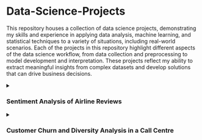 # Data-Science-Projects

This repository houses a collection of data science projects, demonstrating my skills and experience in applying data analysis, machine learning, and statistical techniques to a variety of situations, including real-world scenarios. Each of the projects in this repository highlight different aspects of the data science workflow, from data collection and preprocessing to model development and interpretation. These projects reflect my ability to extract meaningful insights from complex datasets and develop solutions that can drive business decisions.

<details>
  <summary><h3>Sentiment Analysis of Airline Reviews</h3></summary>
  
  This project is part of the [British Airways Data Science Virtual Experience on Forage](https://www.theforage.com/simulations/british-airways/data-science-yqoz) during which I applied data science techniques to analyse customer feedback and enable data-driven decision-making. This involved performing sentiment analysis on airline reviews, building machine learning models to predict the most important factors towards customers completing their bookings, and visualising key trends to inform improvements. For this, I used Python and natural language processing (NLP) techniques to extract insights from unstructured text data in the form of online reviews which I scraped and saved to a `.csv` file (the `data-BA_reviews.csv` file included in this repository). Overall, I developed a deeper understanding of how data science can be used in various industries (the aviation industry, in this case) to drive customer-focused decision-making, improve operational efficiency, and enhance the overall passenger experience.
  
  <details>
  <summary><h4>Task 1: Web Scraping and Sentiment Analysis</h4></summary>
  This notebook is the first task of a two-part project aimed at predicting customer booking behaviours. Here, the focus is on collecting raw data and preparing it for analysis. Using web scraping techniques, the notebook extracts reviews from a public website, processes the data to ensure cleanliness and consistency, and prepares it for use in predictive modelling.
  
  <break></break>
  
  The extracted data was processed and analysed using natural language processing (NLP) techniques to perform sentiment analysis to provide valuable insights into customer satisfaction and experience with British Airways.
  
  #### Key Features
  
  - Web scraping using `BeautifulSoup` and `requests` libraries to extract review data from Skytrax - collected a substantial number of reviews (3500), iterating through multiple pages dynamically, and stored them in the `data-BA_reviews.csv` file which is also included here.
  - Initial text preprocessing including trimming whitespace as well as removing HTML tags, special characters, and stopwords.
  - Advanced data visualisation techniques using Matplotlib and Seaborn to present findings effectively as histograms and wordclouds (utilising the `wordcloud` library). 
  
  #### Results
  
  - Successfully scraped and cleaned a dataset containing reviews, bulding techniques and gaining experience for subsequent predictive analysis.
  - Visualised sentiment distribution across various aspects of the airline service.
  - Created a wordcloud to highlight frequently mentioned positive and negative aspects.
  - Demonstrated the feasibility of automating data collection from dynamic web pages.
  
  <img src = "British-Airways-Data-Science/BA Data Science plots/01 Web Scraping and Sentiment Analysis/Reviews_per_Score.png">
  
  <img src = "British-Airways-Data-Science/BA Data Science plots/01 Web Scraping and Sentiment Analysis/Wordcloud.png">
  
  #### Applications
  
  In the context of this Virtal Experience Program:
  
  - Enhance customer experience by addressing common pain points identified in negative reviews.
  - Inform targeted marketing strategies based on positive aspects highlighted by customers.
  - Present the ability to benchmark against competitors by comparing sentiment scores.
  
  How this will add to my data analysis and data science experience:
  
  - The web scraping techniques can be adapted to collect data from other domains, such as e-commerce, social media, or news sites.
  - The cleaned and structured data produced from this can serve as input for text analysis, sentiment analysis, or predictive modelling in various contexts (e.g. to create and train an RNN for predicting the next word in similar reviews).
  
  #### Potential Extensions
  
  - Implement advanced NLP techniques like topic modeling to automatically categorize review content.
  - Develop an automated solution by extending the use of the `BeautifulSoup` library here as well as adding real-time sentiment monitoring to track changes in customer satisfaction on a more granular level.
  - Integrate sentiment analysis results with other data sources (e.g. flight data and customer demographics) to provide more comprehensive insights
  - Create an interactive dashboard for easy exploration of sentiment trends and patterns.
  </details>
  
  <details>
  <summary><h4>Task 2: Predictive Modeling of Customer Bookings</h4></summary>
  This notebook represents the second part of the project of understanding and predicting customer booking behaviours. It builds on the foundational data exploration conducted in Part 1 and implements machine learning solutions that address a specific predictive task: determining whether a customer will complete a booking.
  
  #### Key Features
  
  - Performed data cleaning and transformation, including handling missing values, feature engineering, and encoding categorical variables.
  - Highlighted distributions and potential features in the data using bar graphs, boxplots, and kernel density estimate (KDE) plots scatter plots created with the `matplotlib` and `seaborn` libraries.
  - Implemented supervised learning models using scikit-learn and conducted hyperparameter tuning via grid search to optimise model performance.
  - Evaluated models using metrics such as accuracy, precision, recall, and F1 score.
  
  #### Results
  - The trained models successfully predicted customer booking outcomes with high accuracy (0.85 and 0.83 before and after hyperparameter optimisation, respecitvely).
  - In between the two, XGBoost with hyperparameter optimisation made better predections as indicated by the models' F1 scores in particular where the initial model had an F1 score of 0.08 which then improved to 0.21 with hyperparameter optimisation. However, since this is still below 0.5, the model still had rather poor performance. This could perhaps be improved by creating more training data using data augmentation, further optimising the hyperparameters, or even using another model such as a Random Forest Classifier or simpler regression methods like Linear, Lasso, Ridge, etc. 
  - Feature importance analysis identified critical factors influencing booking behaviour, namely `purchase_lead` (the number of days in between the date of booking and the date of the flight) and `length_of_stay`.
  
  
  <img src = "British-Airways-Data-Science/BA Data Science plots/02 Predictive Modeling of Customer Bookings/Outliers_in_Numeric_Columns.png">
  
  Box plots to identify outliers in the numeric columns.
  
  <break></break>
  
  <img src = "British-Airways-Data-Science/BA Data Science plots/02 Predictive Modeling of Customer Bookings/Dist_of_Numerical_Data.png">
  
  Distributions of the numerical columns.
  
  <break></break>
  
  <img src = "British-Airways-Data-Science/BA Data Science plots/02 Predictive Modeling of Customer Bookings/Feature_Transformation.png">
  
  The distributions were not normal so feature transformation was performed so that the ML model will have better results.
  
  <break></break>
  
  <img src = "British-Airways-Data-Science/BA Data Science plots/02 Predictive Modeling of Customer Bookings/XGBoost.png">
  
  Confusion matrix for the initial XGBoost Classifier:
  
  - Accuracy (Test Set): 0.85
  - Precision (Test Set): 0.42
  - Recall (Test Set): 0.04
  - F1-Score (Test Set): 0.08
  - roc_auc (test-proba): 0.52
  - roc_auc (train-proba): 0.53
  
  <break></break>
  
  <img src = "British-Airways-Data-Science/BA Data Science plots/02 Predictive Modeling of Customer Bookings/XGBoost_with_Hyperparameter_Optimisation.png">
  
  The confusion matrix for the classifier after hyperparameter optimisation:
  
  - Accuracy (Test Set): 0.83
  - Precision (Test Set): 0.34
  - Recall (Test Set): 0.15
  - F1-Score (Test Set): 0.21
  - roc_auc (test-proba): 0.55
  - roc_auc (train-proba): 0.98
  
  <break></break>
  
  <img src = "British-Airways-Data-Science/BA Data Science plots/02 Predictive Modeling of Customer Bookings/Feature_Importance.png">
  
  Results of the most important features determined by the model.
  
  #### Applications
  
  - Enhance the booking experience by prioritising features important to customers within the user interface.
  - Optimise pricing strategies by identifing price sensitivities in different customer segments. This can also include personalising marketing campaigns (e.g. loyalty programs and special offers) by targeting customers with a higher likelihood of purchasing.
  - Extend the data analysis and ML models into a real-time predictive system in which the models (and hyperparameters) constantly update as live data is added.
  
  #### Potential Extensions
  
  - Compare the current models with other types such as Random Forest.
  - Explore data augmentation techniques to increase the training and test data samples.
  - Implement deep learning approaches such as neural networks for potentially higher accuracy.
  - Utilise ensemble methods for potentially improved performance by directly combining the predictions from multiple models or even combining the predictions from models trained on different representations of the data.
  - Incorporate additional data sources like macroeconomic indicators or competitor pricing to enhance the model's predictive power.
  </details>

</details>

<details>
  <summary><h3>Customer Churn and Diversity Analysis in a Call Centre</h3></summary>
  
  This project is part of the [PwC Switzerland Power BI Virtual Case Experience on Forage](https://www.theforage.com/simulations/pwc-ch/power-bi-cqxg). During this I utilised data visualisation, automation, and data cleaning techniques to address real-world business challenges. The project involved developing a series of interactive Power BI dashboards focusing on Call Centre Trends, Customer Retention, and Diversity & Inclusion. These dashboards were designed to provide actionable insights into key aspects of business operations and, in this case, help identify patterns in customer behaviour, optimise retention strategies, and assess inclusivity within the workplace. By leveraging the power of clear and easy-to-understand visuals, I was able to present the insights within the datasets in a way that can support informed decision-making, highlight areas for improvement, and suggest avenues for innovation. In the end, this virtual case experience strengthened my ability to apply data analytics in a business context and also boosted my rather limited prior knowledge of Microsoft Power BI to a much more comfortable level.

  #### Call Centre Trends
  This first dashboard provides an in-depth analysis of call centre operations by highlighting key metrics such as average customer satisfaction (overall, by topic, and by agent), average call volumes over a day, and agent performance. By identifying trends and inefficiencies using these visuals, data-driven decision can be made to enhance service quality and operational efficiency.
  
  <img src = "British-Airways-Data-Science/BA Data Science plots/02 Predictive Modeling of Customer Bookings/XGBoost.png">
  
  #### Customer Retention
  Developed in response to a request from the telecom's Retention Manager, the second dashboard presents important insights into customer loyalty and retention. By visualising patterns in customer behaviour, it helps predict customer churn risk and suggests actionable strategies to improve retention.
  
  <img src = "British-Airways-Data-Science/BA Data Science plots/02 Predictive Modeling of Customer Bookings/XGBoost.png">
  <img src = "British-Airways-Data-Science/BA Data Science plots/02 Predictive Modeling of Customer Bookings/XGBoost.png">
  <img src = "British-Airways-Data-Science/BA Data Science plots/02 Predictive Modeling of Customer Bookings/XGBoost.png">
  
  #### Diversity & Inclusion
  Finally, the third dashboard focuses on the telecom client’s objective of improving the gender balance at the executive management level. Therefore, the dashboard visualises metrics which highlight diversity and inclusion. Consequently, this brings attention to current trends in terms of representation at all levels throughout the company and also accentuatesareas which need improvement.
  
  <img src = "British-Airways-Data-Science/BA Data Science plots/02 Predictive Modeling of Customer Bookings/XGBoost.png">
  <img src = "British-Airways-Data-Science/BA Data Science plots/02 Predictive Modeling of Customer Bookings/XGBoost.png">
  <img src = "British-Airways-Data-Science/BA Data Science plots/02 Predictive Modeling of Customer Bookings/XGBoost.png">
</details>
